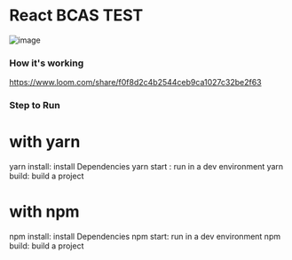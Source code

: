 # React BCAS TEST

![image](https://github.com/fantasyknight/react-bcas-test/assets/95362611/94648327-1751-4c68-bf75-00104b93e431)


### How it's working
https://www.loom.com/share/f0f8d2c4b2544ceb9ca1027c32be2f63


### Step to Run
# with yarn
yarn install: install Dependencies
yarn start : run in a dev environment
yarn build: build a project

# with npm
npm install: install Dependencies
npm start: run in a dev environment
npm build: build a project
